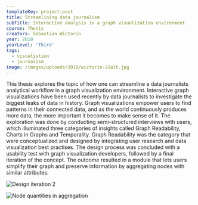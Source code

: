 ```yaml
---
templateKey: project-post
title: Streamlining data journalism
subTitle: Interactive analysis in a graph visualization environment
course: Thesis
creators: Sebastian Wictorin
year: 2018
yearLevel: 'Third'
tags:
  - visualistion
  - journalism
image: /images/uploads/2018/wictorin-21alt.jpg
---
```


This thesis explores the topic of how one can streamline a data journalists analytical workflow in a graph visualization environment. Interactive graph visualizations have been used recently by data journalists to investigate the biggest leaks of data in history. Graph visualizations empower users to find patterns in their connected data, and as the world continuously produces more data, the more important it becomes to make sense of it. The exploration was done by conducting semi-structured interviews with users, which illuminated three categories of insights called Graph Readability, Charts in Graphs and Temporality. Graph Readability was the category that were conceptualized and designed by integrating user research and data visualization best practises. The design process was concluded with a usability test with graph visualization developers, followed by a final iteration of the concept. The outcome resulted in a module that lets users simplify their graph and preserve information by aggregating nodes with similar attributes.

![Design iteration 2](/images/uploads/2018/wictorin-20.jpg 'Design iteration 2')

![Node quantities in aggregation](/images/uploads/2018/wictorin-21.png 'Node quantities in aggregation')
